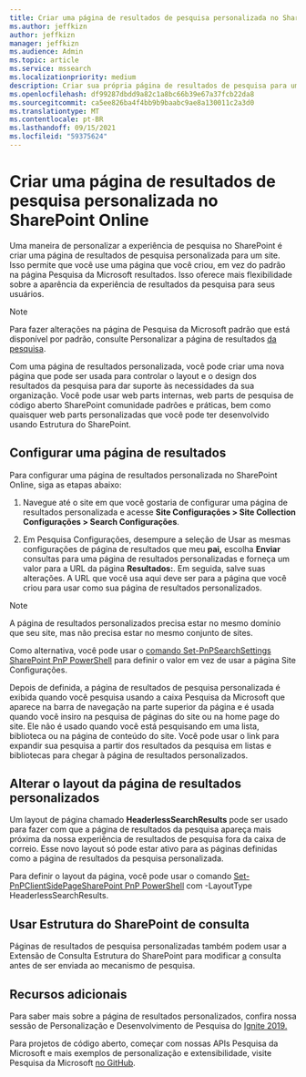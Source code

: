 ```yaml
---
title: Criar uma página de resultados de pesquisa personalizada no SharePoint Online
ms.author: jeffkizn
author: jeffkizn
manager: jeffkizn
ms.audience: Admin
ms.topic: article
ms.service: mssearch
ms.localizationpriority: medium
description: Criar sua própria página de resultados de pesquisa para um site SharePoint Online
ms.openlocfilehash: df99287dbdd9a82c1a8bc66b39e67a37fcb22da8
ms.sourcegitcommit: ca5ee826ba4f4bb9b9baabc9ae8a130011c2a3d0
ms.translationtype: MT
ms.contentlocale: pt-BR
ms.lasthandoff: 09/15/2021
ms.locfileid: "59375624"
---
```

# <a name="create-a-custom-search-results-page-in-sharepoint-online"></a>Criar uma página de resultados de pesquisa personalizada no SharePoint Online

Uma maneira de personalizar a experiência de pesquisa no SharePoint é criar uma página de resultados de pesquisa personalizada para um site. Isso permite que você use uma página que você criou, em vez do padrão na página Pesquisa da Microsoft resultados. Isso oferece mais flexibilidade sobre a aparência da experiência de resultados da pesquisa para seus usuários.

>[!NOTE]
> Para fazer alterações na página de Pesquisa da Microsoft padrão que está disponível por padrão, consulte Personalizar a página de resultados [da pesquisa](customize-search-page.md).

Com uma página de resultados personalizada, você pode criar uma nova página que pode ser usada para controlar o layout e o design dos resultados da pesquisa para dar suporte às necessidades da sua organização. Você pode usar web parts internas, web parts de pesquisa de código aberto SharePoint comunidade padrões e práticas, bem como quaisquer web parts personalizadas que você pode ter desenvolvido usando Estrutura do SharePoint.

## <a name="configure-a-results-page"></a>Configurar uma página de resultados

Para configurar uma página de resultados personalizada no SharePoint Online, siga as etapas abaixo:

1. Navegue até o site em que você gostaria de configurar uma página de resultados personalizada e acesse **Site Configurações > Site Collection Configurações > Search Configurações**.

2. Em Pesquisa Configurações, desempure a seleção de Usar as mesmas configurações de página de resultados que meu **pai,** escolha **Enviar** consultas para uma página de resultados personalizadas e forneça um valor para a URL da página **Resultados:**. Em seguida, salve suas alterações. A URL que você usa aqui deve ser para a página que você criou para usar como sua página de resultados personalizados.

>[!NOTE]
> A página de resultados personalizados precisa estar no mesmo domínio que seu site, mas não precisa estar no mesmo conjunto de sites.  

Como alternativa, você pode usar o [comando Set-PnPSearchSettings SharePoint PnP PowerShell](/powershell/module/sharepoint-pnp/set-pnpsearchsettings?view=sharepoint-ps) para definir o valor em vez de usar a página Site Configurações.

Depois de definida, a página de resultados de pesquisa personalizada é exibida quando você pesquisa usando a caixa Pesquisa da Microsoft que aparece na barra de navegação na parte superior da página e é usada quando você insiro na pesquisa de páginas do site ou na home page do site. Ele não é usado quando você está pesquisando em uma lista, biblioteca ou na página de conteúdo do site. Você pode usar o link para expandir sua pesquisa a partir dos resultados da pesquisa em listas e bibliotecas para chegar à página de resultados personalizados.

## <a name="change-the-layout-of-your-custom-results-page"></a>Alterar o layout da página de resultados personalizados

Um layout de página chamado **HeaderlessSearchResults** pode ser usado para fazer com que a página de resultados da pesquisa apareça mais próxima da nossa experiência de resultados de pesquisa fora da caixa de correio. Esse novo layout só pode estar ativo para as páginas definidas como a página de resultados da pesquisa personalizada.

Para definir o layout da página, você pode usar o comando [Set-PnPClientSidePageSharePoint PnP PowerShell](/powershell/module/sharepoint-pnp/set-pnpclientsidepage?view=sharepoint-ps) com -LayoutType HeaderlessSearchResults.

## <a name="use-sharepoint-framework-query-extensions"></a>Usar Estrutura do SharePoint de consulta

Páginas de resultados de pesquisa personalizadas também podem usar a Extensão de Consulta Estrutura do SharePoint para modificar [a](/sharepoint/dev/spfx/building-search-extensions) consulta antes de ser enviada ao mecanismo de pesquisa.

## <a name="additional-resources"></a>Recursos adicionais

Para saber mais sobre a página de resultados personalizados, confira nossa sessão de Personalização e Desenvolvimento de Pesquisa do [Ignite 2019.](https://myignite.techcommunity.microsoft.com/sessions/85238?source=sessions)

Para projetos de código aberto, começar com nossas APIs Pesquisa da Microsoft e mais exemplos de personalização e extensibilidade, visite Pesquisa da Microsoft [no GitHub](https://github.com/microsoft-search).